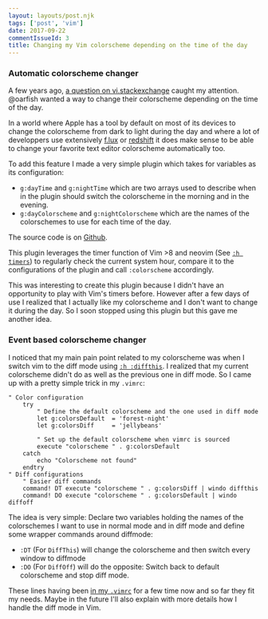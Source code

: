 ```yaml
---
layout: layouts/post.njk
tags: ['post', 'vim']
date: 2017-09-22
commentIssueId: 3
title: Changing my Vim colorscheme depending on the time of the day
---
```


### Automatic colorscheme changer

A few years ago, [a question on vi.stackexchange](https://vi.stackexchange.com/q/13660/1841) caught my attention. @oarfish wanted a way to change their colorscheme depending on the time of the day.

In a world where Apple has a tool by default on most of its devices to change the colorscheme from dark to light during the day and where a lot of developpers use extensively [f.lux](https://justgetflux.com/) or [redshift](http://jonls.dk/redshift/) it does make sense to be able to change your favorite text editor colorscheme automatically too.

To add this feature I made a very simple plugin which takes for variables as its configuration:

- `g:dayTime` and `g:nightTime` which are two arrays used to describe when in the plugin should switch the colorscheme in the morning and in the evening.
- `g:dayColorscheme` and `g:nightColorscheme` which are the names of the colorschemes to use for each time of the day.

The source code is on [Github](https://github.com/statox/colorscheme-changer.vim).

This plugin leverages the timer function of Vim >8 and neovim (See [`:h timers`](http://vimhelp.appspot.com/eval.txt.html#timers)) to regularly check the current system hour, compare it to the configurations of the plugin and call `:colorscheme` accordingly.

This was interesting to create this plugin because I didn't have an opportunity to play with Vim's timers before. However after a few days of use I realized that I actually like my colorscheme and I don't want to change it during the day. So I soon stopped using this plugin but this gave me another idea.

### Event based colorscheme changer

I noticed that my main pain point related to my colorscheme was when I switch vim to the diff mode using [`:h :diffthis`](http://vimhelp.appspot.com/diff.txt.html#%3Adiffthis). I realized that my current colorscheme didn't do as well as the previous one in diff mode. So I came up with a pretty simple trick in my `.vimrc`:

```vim
" Color configuration
    try
        " Define the default colorscheme and the one used in diff mode
        let g:colorsDefault  = 'forest-night'
        let g:colorsDiff     = 'jellybeans'

        " Set up the default colorscheme when vimrc is sourced
        execute "colorscheme " . g:colorsDefault
    catch
        echo "Colorscheme not found"
    endtry
" Diff configurations
    " Easier diff commands
    command! DT execute "colorscheme " . g:colorsDiff | windo diffthis
    command! DO execute "colorscheme " . g:colorsDefault | windo diffoff
```

The idea is very simple: Declare two variables holding the names of the colorschemes I want to use in normal mode and in diff mode and define some wrapper commands around diffmode:

- `:DT` (For `DiffThis`) will change the colorscheme and then switch every window to diffmode
- `:DO` (For `DiffOff`) will do the opposite: Switch back to default colorscheme and stop diff mode.

These lines having been [in my `.vimrc`](https://github.com/statox/dotfiles/blob/7fd57caab6f7e610529b976ec45728c650a1322b/vimrc#L381-L403) for a few time now and so far they fit my needs. Maybe in the future I'll also explain with more details how I handle the diff mode in Vim.
